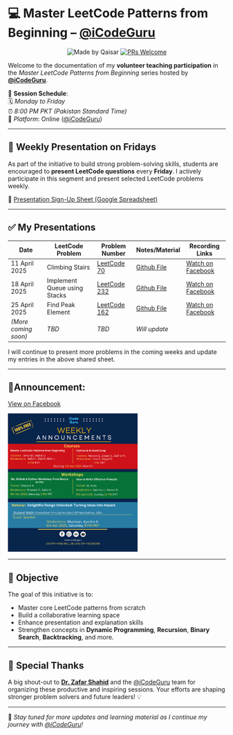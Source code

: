 # 💻 Master LeetCode Patterns from Beginning – [@iCodeGuru](https://www.linkedin.com/company/icode-guru/posts/?feedView=all)
<div align="center">

![Made by Qaisar](https://img.shields.io/badge/Made%20by-Qaisar%20Abbas-blueviolet)
[![PRs Welcome](https://img.shields.io/badge/PRs-welcome-brightgreen.svg?style=flat-square)](http://makeapullrequest.com)
</div>

Welcome to the documentation of my **volunteer teaching participation** in the *Master LeetCode Patterns from Beginning* series hosted by **[@iCodeGuru](https://www.linkedin.com/company/icode-guru/posts/?feedView=all)**.

📅 **Session Schedule**:  
🗓️ *Monday to Friday*  
⏰ *8:00 PM PKT (Pakistan Standard Time)*  
📍 *Platform*: Online ([@iCodeGuru](https://www.linkedin.com/company/icode-guru/posts/?feedView=all))

---

## 🔁 Weekly Presentation on Fridays

As part of the initiative to build strong problem-solving skills, students are encouraged to **present LeetCode questions** every **Friday**. I actively participate in this segment and present selected LeetCode problems weekly.

🔗 [Presentation Sign-Up Sheet (Google Spreadsheet)](https://docs.google.com/spreadsheets/d/1STVaOZkX7PFej5AWUujMKfEYjiHu8oxAyNquoGAsKYE/edit?gid=922840490#gid=922840490)

---

## ✅ My Presentations

| Date        | LeetCode Problem                  | Problem Number | Notes/Material | Recording Links |
|-------------|----------------------------------|----------------|----------------|----------------|
| 11 April 2025 | Climbing Stairs                | [LeetCode 70](https://leetcode.com/problems/climbing-stairs/)    | [Github File](https://github.com/QaisarAbbas2024/LeetCode-Questions/tree/main/70.%20Climbing%20Stairs)  | [Watch on Facebook](https://www.facebook.com/share/v/1E1JDLqGeL/?mibextid=oFDknk) |
| 18 April 2025 | Implement Queue using Stacks   | [LeetCode 232](https://leetcode.com/problems/implement-queue-using-stacks/)          | [Github File](https://github.com/QaisarAbbas2024/LeetCode-Questions/tree/main/232.%20Implement%20Queue%20using%20Stacks)  | [Watch on Facebook](https://www.facebook.com/watch/?v=1199427171918663&rdid=M1DZes73AOHQmoHI) |
| 25 April 2025 | Find Peak Element | [LeetCode 162](https://leetcode.com/problems/find-peak-element/description/) | [Github File](https://github.com/QaisarAbbas2024/LeetCode-Questions/tree/main/162.%20Find%20Peak%20Element)   | [Watch on Facebook](https://www.facebook.com/iCodeguru/videos/9491305014313049/) |
| *(More coming soon)* | *TBD*                          | *TBD*          | *Will update*  |

I will continue to present more problems in the coming weeks and update my entries in the above shared sheet.

---
## 📢**Announcement:**
[View on Facebook](https://www.facebook.com/share/p/15JqWUEj6A/)

<p float="left">
 <a href="https://www.linkedin.com/posts/icode-guru_icodeguru-ai-python-activity-7313910359126392835-odz8/?utm_source=share&utm_medium=member_desktop&rcm=ACoAACWO1IMBlh_Ze2fESduaOpic1ZppKmGjFUg">
     <img src="8 PM Master LeetCode Patterns from Beginning.png" width="300px" />
  </a>

 ---
  
## 🚀 Objective

The goal of this initiative is to:
- Master core LeetCode patterns from scratch
- Build a collaborative learning space
- Enhance presentation and explanation skills
- Strengthen concepts in **Dynamic Programming**, **Recursion**, **Binary Search**, **Backtracking**, and more.

---

## 🙌 Special Thanks

A big shout-out to **[Dr. Zafar Shahid](https://www.linkedin.com/in/zafarshahid/)** and the [@iCodeGuru](https://www.linkedin.com/company/icode-guru/posts/?feedView=all) team for organizing these productive and inspiring sessions. Your efforts are shaping stronger problem solvers and future leaders! 💡

---

📌 *Stay tuned for more updates and learning material as I continue my journey with [@iCodeGuru](https://www.linkedin.com/company/icode-guru/posts/?feedView=all)!*
